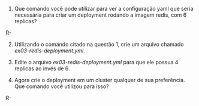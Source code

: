 1. Que comando você pode utilizar para ver a configuração yaml que seria necessária para criar um deployment rodando a imagem redis, com 6 replicas?

R-

2. Utilizando o comando citado na questão 1, crie um arquivo chamado _ex03-redis-deployment.yml_.

3. Edite o arquivo _ex03-redis-deployment.yml_ para que ele possua 4 replicas ao invés de 6.

4. Agora crie o deployment em um cluster qualquer de sua preferência. Que comando você utilizou para isso?

R-
